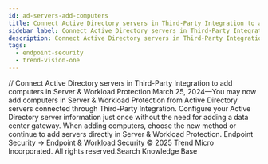 ```yaml
---
id: ad-servers-add-computers
title: Connect Active Directory servers in Third-Party Integration to add computers in Server & Workload Protection
sidebar_label: Connect Active Directory servers in Third-Party Integration to add computers in Server & Workload Protection
description: Connect Active Directory servers in Third-Party Integration to add computers in Server & Workload Protection
tags:
  - endpoint-security
  - trend-vision-one
---
```


/*<![CDATA[*/ $('#title').html($('meta[name=map-description]').attr('content')); /*]]>*/ Connect Active Directory servers in Third-Party Integration to add computers in Server & Workload Protection March 25, 2024—You may now add computers in Server & Workload Protection from Active Directory servers connected through Third-Party Integration. Configure your Active Directory server information just once without the need for adding a data center gateway. When adding computers, choose the new method or continue to add servers directly in Server & Workload Protection. Endpoint Security → Endpoint & Workload Security © 2025 Trend Micro Incorporated. All rights reserved.Search Knowledge Base